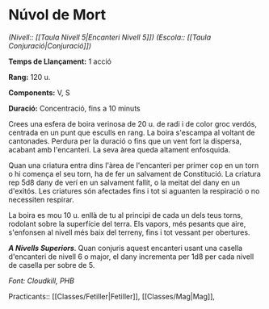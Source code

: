 # Núvol de Mort

*(Nivell:: [[Taula Nivell 5|Encanteri Nivell 5]]) (Escola:: [[Taula Conjuració|Conjuració]])*

**Temps de Llançament:** 1 acció

**Rang:** 120 u.

**Components:** V, S

**Duració:** Concentració, fins a 10 minuts

Crees una esfera de boira verinosa de 20 u. de radi i de color groc verdós, centrada en un punt que esculls en rang. La boira s'escampa al voltant de cantonades. Perdura per la duració o fins que un vent fort la dispersa, acabant amb l'encanteri. La seva àrea queda altament enfosquida.

Quan una criatura entra dins l'àrea de l'encanteri per primer cop en un torn o hi comença el seu torn, ha de fer un salvament de Constitució. La criatura rep 5d8 dany de verí en un salvament fallit, o la meitat del dany en un d'exitós. Les criatures són afectades fins i tot si aguanten la respiració o no necessiten respirar.

La boira es mou 10 u. enllà de tu al principi de cada un dels teus torns, rodolant sobre la superfície del terra. Els vapors, més pesants que aire, s'enfonsen al nivell més baix del terreny, fins i tot vessant per obertures.

***A Nivells Superiors***. Quan conjuris aquest encanteri usant una casella d'encanteri de nivell 6 o major, el dany incrementa per 1d8 per cada nivell de casella per sobre de 5.


*Font: Cloudkill, PHB*



Practicants:: [[Classes/Fetiller|Fetiller]], [[Classes/Mag|Mag]],
